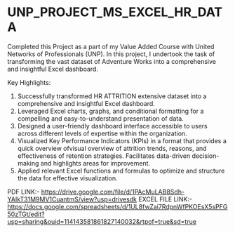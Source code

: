 # UNP_PROJECT_MS_EXCEL_HR_DATA

Completed this Project as a part of my Value Added Course with United Networks of Professionals (UNP).
In this project, I undertook the task of transforming the vast dataset of Adventure Works into a comprehensive and insightful Excel dashboard.

Key Highlights:

1) Successfully transformed HR ATTRITION extensive dataset into a comprehensive and insightful Excel dashboard.
2) Leveraged Excel charts, graphs, and conditional formatting for a compelling and easy-to-understand presentation of data.
3) Designed a user-friendly dashboard interface accessible to users across different levels of expertise within the organization.
4) Visualized Key Performance Indicators (KPIs) in a format that provides a quick overview ofvisual overview of attrition trends, reasons, and effectiveness of retention strategies. Facilitates data-driven decision-making and highlights areas for improvement.
5) Applied relevant Excel functions and formulas to optimize and structure the data for effective visualization.

PDF LINK:- https://drive.google.com/file/d/1PAcMuLAB8Sdh-YAIkT31M9MV1CuantmS/view?usp=drivesdk
EXCEL FILE LINK:- https://docs.google.com/spreadsheets/d/1UL8fwZai7RdpnWfPKOEsX5sPFG50zTGt/edit?usp=sharing&ouid=114143581861827140032&rtpof=true&sd=true
